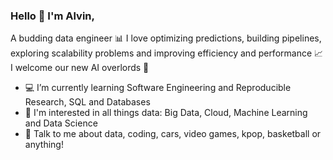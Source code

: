 ### Hello 👋 I'm Alvin,

A budding data engineer 📊 I love optimizing predictions, building pipelines, exploring scalability problems and improving efficiency and performance 📈 I welcome our new AI overlords 🤖 

- 💻 I’m currently learning Software Engineering and Reproducible Research, SQL and Databases
- 📝 I'm interested in all things data: Big Data, Cloud, Machine Learning and Data Science
- 💬 Talk to me about data, coding, cars, video games, kpop, basketball or anything!

